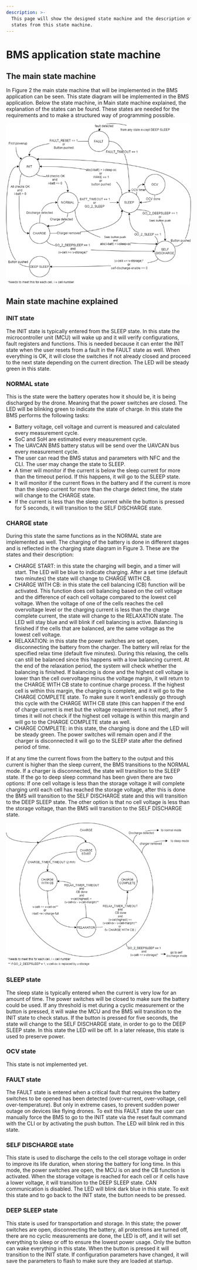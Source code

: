 ```yaml
---
description: >-
  This page will show the designed state machine and the description of the
  states from this state machine.
---
```


# BMS application state machine

## The main state machine

In Figure 2 the main state machine that will be implemented in the BMS application can be seen. This state diagram will be implemented in the BMS application. Below the state machine, in Main state machine explained, the explanation of the states can be found. These states are needed for the requirements and to make a structured way of programming possible.

![Figure 2: Battery main state machine](../.gitbook/assets/battery-state-machine%20%281%29.png)

## Main state machine explained

### **INIT state**


The INIT state is typically entered from the SLEEP state. In this state the microcontroller unit \(MCU\) will wake up and it will verify configurations, fault registers and functions. This is needed because it can enter the INIT state when the user resets from a fault in the FAULT state as well. When everything is OK, it will close the switches if not already closed and proceed to the next state depending on the current direction. The LED will be steady green in this state.

### **NORMAL state**


  
This is the state were the battery operates how it should be, it is being discharged by the drone. Meaning that the power switches are closed. The LED will be blinking green to indicate the state of charge. In this state the BMS performs the following tasks:

* Battery voltage, cell voltage and current is measured and calculated every measurement cycle.
* SoC and SoH are estimated every measurement cycle.
* The UAVCAN BMS battery status will be send over the UAVCAN bus every measurement cycle.
* The user can read the BMS status and parameters with NFC and the CLI. The user may change the state to SLEEP.
* A timer will monitor if the current is below the sleep current for more than the timeout period. If this happens, it will go to the SLEEP state.
* It will monitor if the current flows in the battery and if the current is more than the sleep current for more than the charge detect time, the state will change to the CHARGE state.
* If the current is less than the sleep current while the button is pressed for 5 seconds, it will transition to the SELF DISCHARGE state.

### **CHARGE state**


  
During this state the same functions as in the NORMAL state are implemented as well. The charging of the battery is done in different stages and is reflected in the charging state diagram in Figure 3. These are the states and their description:

* CHARGE START: in this state the charging will begin, and a timer will start. The LED will be blue to indicate charging. After a set time \(default two minutes\) the state will change to CHARGE WITH CB.
* CHARGE WITH CB: in this state the cell balancing \(CB\) function will be activated. This function does cell balancing based on the cell voltage and the difference of each cell voltage compared to the lowest cell voltage. When the voltage of one of the cells reaches the cell overvoltage level or the charging current is less than the charge complete current, the state will change to the RELAXATION state. The LED will stay blue and will blink if cell balancing is active. Balancing is finished if the cells that are balanced, are the same voltage as the lowest cell voltage.  
* RELAXATION: in this state the power switches are set open, disconnecting the battery from the charger. The battery will relax for the specified relax time \(default five minutes\). During this relaxing, the cells can still be balanced since this happens with a low balancing current. At the end of the relaxation period, the system will check whether the balancing is finished. If balancing is done and the highest cell voltage is lower than the cell overvoltage minus the voltage margin, it will return to the CHARGE WITH CB state to continue charge process. If the highest cell is within this margin, the charging is complete, and it will go to the CHARGE COMPLETE state. To make sure it won’t endlessly go through this cycle with the CHARGE WITH CB state \(this can happen if the end of charge current is met but the voltage requirement is not met\), after 5 times it will not check if the highest cell voltage is within this margin and will go to the CHARGE COMPLETE state as well.
* CHARGE COMPLETE: in this state, the charging is done and the LED will be steady green. The power switches will remain open and if the charger is disconnected it will go to the SLEEP state after the defined period of time.

If at any time the current flows from the battery to the output and this current is higher than the sleep current, the BMS transitions to the NORMAL mode. If a charger is disconnected, the state will transition to the SLEEP state. If the go to deep sleep command has been given there are two options: If one cell voltage is less than the storage voltage it will complete charging until each cell has reached the storage voltage, after this is done the BMS will transition to the SELF DISCHARGE state and this will transition to the DEEP SLEEP state. The other option is that no cell voltage is less than the storage voltage, than the BMS will transition to the SELF DISCHARGE state.

![Figure 3: Charging state diagram](../.gitbook/assets/charge-state-diagram%20%281%29.png)

### **SLEEP state**


  
The sleep state is typically entered when the current is very low for an amount of time. The power switches will be closed to make sure the battery could be used. If any threshold is met during a cyclic measurement or the button is pressed, it will wake the MCU and the BMS will transition to the INIT state to check status. If the button is pressed for five seconds, the state will change to the SELF DISCHARGE state, in order to go to the DEEP SLEEP state. In this state the LED will be off. In a later release, this state is used to preserve power.

### **OCV state**

This state is not implemented yet.

### **FAULT state**


  
The FAULT state is entered when a critical fault that requires the battery switches to be opened has been detected \(over-current, over-voltage, cell over-temperature\). But only in extreme cases, to prevent sudden power outage on devices like flying drones. To exit this  FAULT state the user can manually force the BMS to go to the INIT state via the reset fault command with the CLI or by activating the push button. The LED will blink red in this state.

### **SELF DISCHARGE state**


  
This state is used to discharge the cells to the cell storage voltage in order to improve its life duration, when storing the battery for long time. In this mode, the power switches are open, the MCU is on and the CB function is activated. When the storage voltage is reached for each cell or if cells have a lower voltage, it will transition to the DEEP SLEEP state. CAN communication is disabled. The LED will blink dark blue in this state. To exit this state and to go back to the INIT state, the button needs to be pressed. 

### **DEEP SLEEP state**


  
This state is used for transportation and storage. In this state; the power switches are open, disconnecting the battery, all protections are turned off, there are no cyclic measurements are done, the LED is off, and it will set everything to sleep or off to ensure the lowest power usage. Only the button can wake everything in this state. When the button is pressed it will transition to the INIT state. If configuration parameters have changed, it will save the parameters to flash to make sure they are loaded at startup.

